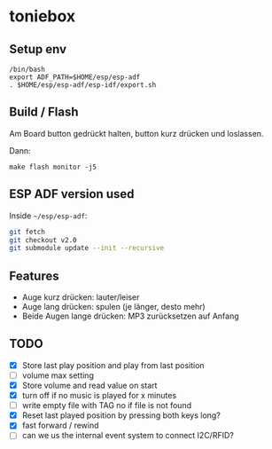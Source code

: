 # toniebox

## Setup env
```
/bin/bash
export ADF_PATH=$HOME/esp/esp-adf
. $HOME/esp/esp-adf/esp-idf/export.sh
```

## Build / Flash

Am Board <Boot> button gedrückt halten, <Reset> button kurz drücken und <Boot> loslassen.

Dann:
```
make flash monitor -j5
```

## ESP ADF version used

Inside `~/esp/esp-adf`:

```bash
git fetch
git checkout v2.0
git submodule update --init --recursive
```

## Features

* Auge kurz drücken: lauter/leiser
* Auge lang drücken: spulen (je länger, desto mehr)
* Beide Augen lange drücken: MP3 zurücksetzen auf Anfang

## TODO

- [x] Store last play position and play from last position
- [ ] volume max setting
- [x] Store volume and read value on start
- [x] turn off if no music is played for x minutes
- [ ] write empty file with TAG no if file is not found
- [x] Reset last played position by pressing both keys long?
- [x] fast forward / rewind
- [ ] can we us the internal event system to connect I2C/RFID?
